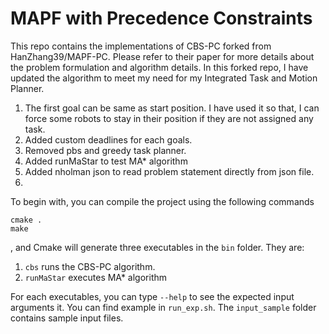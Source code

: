 # MAPF with Precedence Constraints

This repo contains the implementations of CBS-PC forked from HanZhang39/MAPF-PC. Please refer to their paper for more details about the problem formulation and algorithm details.
In this forked repo, I have updated the algorithm to meet my need for my Integrated Task and Motion Planner.
1. The first goal can be same as start position. I have used it so that, I can force some robots to stay in their position if they are not assigned any task.
2. Added custom deadlines for each goals.
3. Removed pbs and greedy task planner. 
4. Added runMaStar to test MA* algorithm
5. Added nholman json to read problem statement directly from json file.
6.  

To begin with, you can compile the project using the following commands

``` shell
cmake .
make
```
, and Cmake will generate three executables in the `bin` folder.
They are:

1. `cbs` runs the CBS-PC algorithm.
3. `runMaStar`  executes MA* algorithm

For each executables, you can type `--help` to see the expected input arguments it. 
You can find example in `run_exp.sh`.
The `input_sample` folder contains sample input files.
